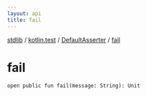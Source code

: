 ```yaml
---
layout: api
title: fail
---
```

[stdlib](../../index.html) / [kotlin.test](../index.html) / [DefaultAsserter](index.html) / [fail](fail.html)

# fail

```
open public fun fail(message: String): Unit
```
